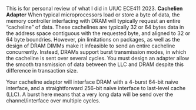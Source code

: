 This is for personal review of what I did in UIUC ECE411 2023. 
**Cachelien Adapter**
When typical microprocessors load or store a byte of data, the memory controller interfacing with DRAM will typically request an entire “cacheline” of data. These cachelines are typically 32 or 64 bytes data in the address space contiguous with the requested byte, and aligned to 32 or 64 byte boundries. However, pin limitations on packages, as well as the design of DRAM DIMMs make it infeasible to send an entire cacheline concurrently. Instead, DRAMs support burst transmission modes, in which the cacheline is sent over several cycles. You must design an adapter allow the smooth transmission of data between the LLC and DRAM despite this difference in transaction size.

Your cacheline adaptor will interface DRAM with a 4-burst 64-bit naive interface, and a straightforward 256-bit naive interface to last-level cache (LLC). A burst here means that a very long data will be send over the channel/interface over multiple cycles.
